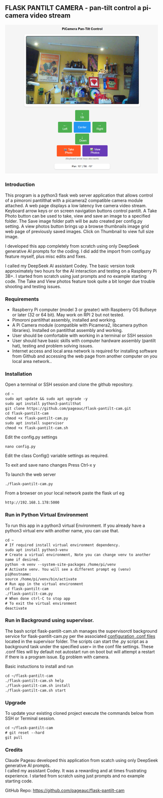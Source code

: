 ## FLASK PANTILT CAMERA - pan-tilt control a pi-camera video stream

<img src="flask-pantilt-cam.png" width=600>

### Introduction

This program is a python3 flask web server application that allows control of a pimoroni pantilthat with a picamera2 compatible camera module attached.
A web page displays a low latency live camera video stream.
Keyboard arrow keys or on screen navigation buttons control pantilt. A Take Photo button can be used to take, view and save an image to a specified folder.
The Save image folder path will be auto created per config.py setting.
A view photos button brings up a browse thumbnails image grid web page of previously saved images. Click on Thumbnail to view full size image. 

I developed this app completely from scratch using only DeepSeek generative AI prompts for the coding. I did add the import from config.py feature myself,
plus misc edits and fixes. 

I called my DeepSeek AI assistant Codey. The basic version took approximately two hours for the AI interaction and testing on a Raspberry Pi 3B+. 
I started from scratch using just prompts and no example starting code. The Take and View photos feature took quite a bit longer due trouble shooting and testing issues.

### Requirements

* Raspberry Pi computer (model 3 or greater) with Raspberry OS Bullseye or later (32 or 64 bit). May work on RPI 2 but not tested.
* Pimoroni pantilthat assembly, installed and working.
* A Pi Camera module (compatible with Picamera2, libcamera python libraries). Installed on pantilthat assembly and working.
* User should be comfortable with working in a terminal or SSH session
* User should have basic skills with computer hardware assembly (pantilt hat), testing and problem solving issues.
* Internet access and local area network is required for installing software from Github and accessing the web page from another computer on you local area network..

### Installation

Open a terminal or SSH session and clone the github repository.

    cd ~
    sudo apt update && sudo apt upgrade -y
	sudo apt install python3-pantilthat
    git clone https://github.com/pageauc/flask-pantilt-cam.git
    cd flask-pantilt-cam
    chmod +x flask-pantilt-cam.py
	sudo apt install supervisor
	chmod +x flask-pantilt-cam.sh
	
Edit the config.py settings	
	
	nano config.py
	
Edit the class Config() variable settings as required.

To exit and save nano changes Press Ctrl-x y  

To launch the web server

    ./flask-pantilt-cam.py
	
From a browser on your local network paste the flask url eg

    http://192.168.1.178:5000

### Run in Python Virtual Environment

To run this app in a python3 virtual Environment. If you already have a python3 virtual env with another name, you can use that.

    cd ~
	# If required install virtual environment dependency.
    sudo apt install python3-venv
    # Create a virtual environment, Note you can change venv to another name if desired.
    python -m venv --system-site-packages /home/pi/venv
	# Activate venv. You will see a different prompt eg (venv) pi@hostname:
    source /home/pi/venv/bin/activate
	# Run app in the virtual environment
	cd flask-pantilt-cam
    ./flask-pantilt-cam.py
	# When done ctrl-C to stop app
	# To exit the virtual environment
	deactivate

### Run in Background using supervisor.

The bash script flask-pantilt-cam.sh manages the supervisorctl background service for flask-pantilt-cam.py
per the associated [configuration .conf files ](https://raw.githubusercontent.com/pageauc/flask-pantilt-cam/refs/heads/main/source/supervisor/flask-pantilt-cam.conf) 
located in the supervisor folder. 
The scripts can start the .py script as a background task under the specified user= in the conf file settings. 
These .conf files will by default not autostart run on boot but will attempt a restart if there is a program issue. 
Eg problem with camera.

Basic instuctions to install and run

    cd ~/flask-pantilt-cam
    ./flask-pantilt-cam.sh help
    ./flask-pantilt-cam.sh install
    ./flask-pantilt-cam.sh start	
	
### Upgrade

To update your existing cloned project execute the commands below from SSH or Terminal session.

    cd ~/flask-pantilt-cam
	# git reset --hard 
	git pull	

### Credits

Claude Pageau developed this application from scatch using only DeepSeek generative AI prompts.  
I called my assistant Codey. It was a rewarding and at times frustrating experience. I started from scratch using just prompts and no example starting code.

GitHub Repo: https://github.com/pageauc/flask-pantilt-cam

